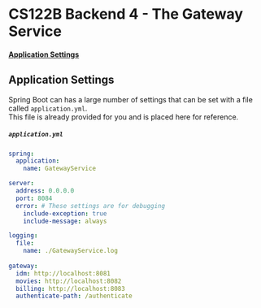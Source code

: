 # CS122B Backend 4 - The Gateway Service

#### [Application Settings](#application-settings)

## Application Settings

Spring Boot can has a large number of settings that can be set with a file called `application.yml`. \
This file is already provided for you and is placed here for reference.

##### `application.yml`

```yml
spring:
  application:
    name: GatewayService

server:
  address: 0.0.0.0
  port: 8084
  error: # These settings are for debugging
    include-exception: true
    include-message: always

logging:
  file:
    name: ./GatewayService.log
   
gateway:
  idm: http://localhost:8081
  movies: http://localhost:8082
  billing: http://localhost:8083
  authenticate-path: /authenticate
``` 
